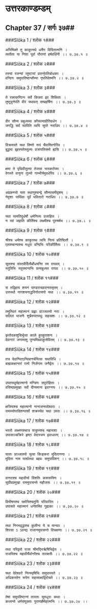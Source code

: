 उत्तरकाण्डम्डम्
===============================


## Chapter 37  / सर्गः ३७##


###Slōka 1 / श्लोक १###


    अभिषिक्ते तु काकुत्स्थे धर्मेण विदितात्मनि ।
    व्यतीता या निशा पूर्वा पौराणां हर्षवर्धिनी ।। ७.३७.१ ॥


###Slōka 2 / श्लोक २###


    तस्यां रजन्यां व्युष्टायां प्रातर्नृपतिबोधकाः ।
    वन्दिनः समुपातिष्ठन्सौम्या नृपतिवेश्मनि ।। ७.३७.२ ॥


###Slōka 3 / श्लोक ३###


    ते रक्तकण्ठिनः सर्वे किन्नरा इव शिक्षिताः ।
    तुष्टुवुर्नपतिं वीरं यथावत् सम्प्रहर्षिणः ।। ७.३७.३ ॥


###Slōka 4 / श्लोक ४###


    वीर सौम्य प्रबुध्यस्व कौसल्याप्रीतिवर्धन ।
    जगद्धि सर्वं स्वपिति त्वयि सुप्ते नराधिप ।। ७.३७.४ ॥


###Slōka 5 / श्लोक ५###


    विक्रमस्ते यथा विष्णो रूपं चैवाश्विनोरिव ।
    बुद्ध्या बृहस्पतेस्तुल्यः प्रजापतिसमो ह्यसि ।। ७.३७.५ ॥


###Slōka 6 / श्लोक ६###


    क्षमा ते पृथिवीतुल्या तेजसा भास्करोपमः ।
    वेगस्ते वायुना तुल्यो गाम्भीर्यमुदधेरिव ।। ७.३७.६ ॥


###Slōka 7 / श्लोक ७###


    अप्रकम्प्यो यता स्थाणुश्चन्द्रे सौम्यत्वमीदृशम् ।
    नेदृशाः पार्थिवाः पूर्वं भवितारो नराधिप ।। ७.३७.७ ॥


###Slōka 8 / श्लोक ८###


    यथा त्वमतिदुर्धर्षो धर्मनित्यः प्रजाहितः ।
    न त्वां जहाति कीर्तिश्च लक्ष्मीश्च पुरुषर्षभ ।। ७.३७.८ ॥


###Slōka 9 / श्लोक ९###


    श्रीश्च धर्मश्च काकुत्स्थ त्वयि नित्यं प्रतिष्ठितौ ।
    एताश्चान्याश्च मधुरा वन्दिभिः परिकीर्तिताः ।। ७.३७.९ ॥


###Slōka 10 / श्लोक १०###


    सूताश्च संस्तवैर्दिव्यैर्बोधयन्ति स्म राघवम् ।
    स्तुतिभिः स्तूयमानाभिः प्रत्यबुध्यत राघवः ।। ७.३७.१० ॥


###Slōka 11 / श्लोक ११###


    स तद्विहाय शयनं पाण्डराच्छादनास्तृतम् ।
    उत्तस्थौ नागशयनाद्धरिर्नारायणो यथा ।। ७.३७.११ ॥


###Slōka 12 / श्लोक १२###


    तमुत्थितं महात्मानं प्रह्वाः प्राञ्जलयो नराः ।
    सलिलं भाजनैः शुभ्रैरुपतस्थुः सहस्रशः ।। ७.३७.१२ ॥


###Slōka 13 / श्लोक १३###


    कृतोदकशुचिर्भूत्वा काले हुतहुताशनः ।
    देवागारं जगामाशु पुण्यमिक्ष्वाकुसेवितम् ।। ७.३७.१३ ॥


###Slōka 14 / श्लोक १४###


    तत्र देवान्पितऽन्विप्रानर्चयित्वा यथाविधि ।
    बाह्यकक्षान्तरं रामो निर्जगाम जनैर्वृतः ।। ७.३७.१४ ॥


###Slōka 15 / श्लोक १५###


    उपतस्थुर्महात्मानो मन्त्रिणः सपुरोहिताः ।
    वसिष्ठप्रमुखाः सर्वे दीप्यमाना इवाग्नयः ।। ७.३७.१५ ॥


###Slōka 16 / श्लोक १६###


    क्षत्रियाश्च महात्मानो नानाजनपदेश्वराः ।
    रामस्योपाविशन्पार्श्वे शक्रस्येव यथा ऽमराः ।। ७.३७.१६ ॥


###Slōka 17 / श्लोक १७###


    भरतो लक्ष्मणश्चात्र शत्रुघ्नश्च महायशाः ।
    उपासाञ्चक्रिरे हृष्टा वेदास्त्रय इवाध्वरम् ।। ७.३७.१७ ॥


###Slōka 18 / श्लोक १८###


    याताः प्राञ्जलयो भूत्वा किङ्करा मुदिताननाः ।
    मुदिता नाम पार्श्वस्था बहवः समुपाविशन् ।। ७.३७.१८ ॥


###Slōka 19 / श्लोक १९###


    वानराश्च महावीर्या विंशतिः कामरूपिणः ।
    सुग्रीवप्रमुखा राममुपासन्ते महौजसः ।। ७.३७.१९ ॥


###Slōka 20 / श्लोक २०###


    विभीषणश्च रक्षोभिश्चतुर्भिः परिवारितः ।
    उपासते महात्मानं धनेशमिव गुह्यकाः ।। ७.३७.२० ॥


###Slōka 21 / श्लोक २१###


    तथा निगमवृद्धाश्च कुलीना ये च मानवाः ।
    शिरसा ऽ ऽवन्द्य राजानमुपासन्ते विचक्षणाः ।। ७.३७.२१ ॥


###Slōka 22 / श्लोक २२###


    तथा परिवृतो राजा श्रीमद्भिर्ऋषिभिर्वृतः ।
    राजभिश्च महावीर्यैर्वानरैश्च सराक्षसैः ।। ७.३७.२२ ॥


###Slōka 23 / श्लोक २३###


    यथा देवेश्वरो नित्यमृषिभिः समुपास्यते ।
    अधिकस्तेन रूपेण सहस्राक्षाद्विरोचते ।। ७.३७.२३ ॥


###Slōka 24 / श्लोक २४###


    तेषां समुपविष्टानां तास्ताः सुमधुराः कथाः ।
    कथ्यन्ते धर्मसंयुक्ताः पुराणज्ञैर्महात्मभिः ।। ७.३७.२४ ।।



